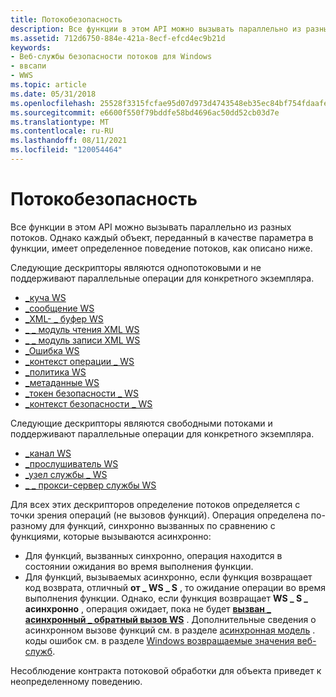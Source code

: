 ```yaml
---
title: Потокобезопасность
description: Все функции в этом API можно вызывать параллельно из разных потоков. Однако каждый объект, переданный в качестве параметра в функции, имеет определенное поведение потоков, как описано ниже.
ms.assetid: 712d6750-884e-421a-8ecf-efcd4ec9b21d
keywords:
- Веб-службы безопасности потоков для Windows
- ввсапи
- WWS
ms.topic: article
ms.date: 05/31/2018
ms.openlocfilehash: 25528f3315fcfae95d07d973d4743548eb35ec84bf754fdaafe067bcaccc56f1
ms.sourcegitcommit: e6600f550f79bddfe58bd4696ac50dd52cb03d7e
ms.translationtype: MT
ms.contentlocale: ru-RU
ms.lasthandoff: 08/11/2021
ms.locfileid: "120054464"
---
```

# <a name="thread-safety"></a>Потокобезопасность

Все функции в этом API можно вызывать параллельно из разных потоков. Однако каждый объект, переданный в качестве параметра в функции, имеет определенное поведение потоков, как описано ниже.


Следующие дескрипторы являются однопотоковыми и не поддерживают параллельные операции для конкретного экземпляра.

-   [\_куча WS](ws-heap.md)
-   [\_сообщение WS](ws-message.md)
-   [\_XML- \_ буфер WS](ws-xml-buffer.md)
-   [\_ \_ модуль чтения XML WS](ws-xml-reader.md)
-   [\_ \_ модуль записи XML WS](ws-xml-writer.md)
-   [\_Ошибка WS](ws-error.md)
-   [\_контекст операции \_ WS](ws-operation-context.md)
-   [\_политика WS](ws-policy.md)
-   [\_метаданные WS](ws-metadata.md)
-   [\_токен безопасности \_ WS](ws-security-token.md)
-   [\_контекст безопасности \_ WS](ws-security-context.md)

Следующие дескрипторы являются свободными потоками и поддерживают параллельные операции для конкретного экземпляра.

-   [\_канал WS](ws-channel.md)
-   [\_прослушиватель WS](ws-listener.md)
-   [\_узел службы \_ WS](ws-service-host.md)
-   [\_ \_ прокси-сервер службы WS](ws-service-proxy.md)

Для всех этих дескрипторов определение потоков определяется с точки зрения операций (не вызовов функций). Операция определена по-разному для функций, синхронно вызванных по сравнению с функциями, которые вызываются асинхронно:

-   Для функций, вызванных синхронно, операция находится в состоянии ожидания во время выполнения функции.
-   Для функций, вызываемых асинхронно, если функция возвращает код возврата, отличный **от \_ WS \_ S** , то ожидание операции во время выполнения функции. Однако, если функция возвращает **WS \_ S \_ асинхронно** , операция ожидает, пока не будет [**вызван \_ асинхронный \_ обратный вызов WS**](/windows/desktop/api/WebServices/nc-webservices-ws_async_callback) . Дополнительные сведения о асинхронном вызове функций см. в разделе [асинхронная модель](asynchronous-model.md) . коды ошибок см. в разделе [Windows возвращаемые значения веб-служб](windows-web-services-return-values.md).

Несоблюдение контракта потоковой обработки для объекта приведет к неопределенному поведению.

 

 




